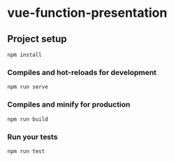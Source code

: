 # vue-function-presentation

## Project setup
```
npm install
```

### Compiles and hot-reloads for development
```
npm run serve
```

### Compiles and minify for production
```
npm run build
```

### Run your tests
```
npm run test
```

